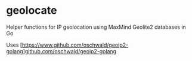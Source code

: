 # geolocate
Helper functions for IP geolocation using MaxMind Geolite2 databases in Go

Uses [https://www.github.com/oschwald/geoip2-golang]github.com/oschwald/geoip2-golang
